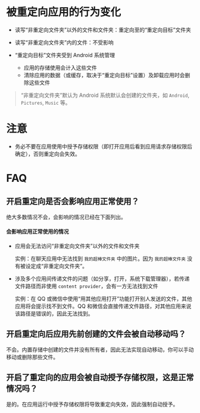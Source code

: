 # 被重定向应用的行为变化

* 读写“非重定向文件夹”以外的文件和文件夹：重定向至的“重定向目标”文件夹
* 读写“非重定向文件夹”内的文件：不受影响
* “重定向目标”文件夹受到 Android 系统管理

  * 应用的存储使用会计入这些文件
  * 清除应用的数据（或缓存，取决于“重定向目标”设置）及卸载应用时会删除这些文件

> “非重定向文件夹”默认为 Android 系统默认会创建的文件夹，如 `Android`, `Pictures`, `Music` 等。

# 注意

* 务必不要在应用使用中授予存储权限（即打开应用后看到应用请求存储权限后确定），否则重定向会失效。

# FAQ

## 开启重定向是否会影响应用正常使用？
  
绝大多数情况不会，会影响的情况已经在下面列出。

#### 会影响应用正常使用的情况

* 应用会无法访问“非重定向文件夹”以外的文件和文件夹

  实例：在聊天应用中无法找到 `我的超棒文件夹` 中的图片。因为 `我的超棒文件夹` 没有被设定成“非重定向文件夹”。

* 涉及多个应用间传递文件的问题（如分享，打开，系统下载管理器），若传递文件路径而非使用 `content provider`，会有一方无法找到文件

  实例：在 QQ 或微信中使用“用其他应用打开”功能打开别人发送的文件，其他应用将会提示找不到文件。QQ 和微信会直接传递文件路径，对其他应用来说该路径是错误的，因此无法找到。

## 开启重定向后应用先前创建的文件会被自动移动吗？

不会。内置存储中创建的文件并没有所有者，因此无法实现自动移动，你可以手动移动或删除那些文件。
  
## 开启了重定向的应用会被自动授予存储权限，这是正常情况吗？

是的。在应用运行中授予存储权限将导致重定向失效，因此强制自动授予。